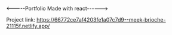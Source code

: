 <-----Portfolio Made with react------>

Project link: https://66772ce7af4203fe1a07c7d9--meek-brioche-21115f.netlify.app/
